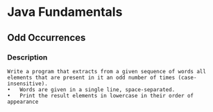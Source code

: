 # Java Fundamentals

## Odd Occurrences

### Description
    Write a program that extracts from a given sequence of words all 
    elements that are present in it an odd number of times (case-insensitive). 
    •	Words are given in a single line, space-separated. 
    •	Print the result elements in lowercase in their order of appearance